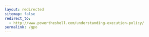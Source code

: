 ```yaml
---
layout: redirected
sitemap: false
redirect_to:
  - http://www.powertheshell.com/understanding-execution-policy/
permalink: /gpo
---
```

